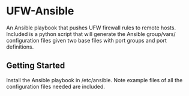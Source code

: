 # UFW-Ansible

An Ansible playbook that pushes UFW firewall rules to remote hosts.
Included is a python script that will generate the Ansible group/vars/ configuration files given two base files with port groups and port definitions.

## Getting Started

Install the Ansible playbook in /etc/ansible. Note example files of all the configuration files needed are included.


